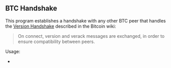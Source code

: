 ## BTC Handshake

This program establishes a handshake with any other BTC peer that handles the [Version Handshake](https://en.bitcoin.it/wiki/Version_Handshake) described in the Bitcoin wiki:

> On connect, version and verack messages are exchanged, in order to ensure compatibility between peers.

Usage:

-
